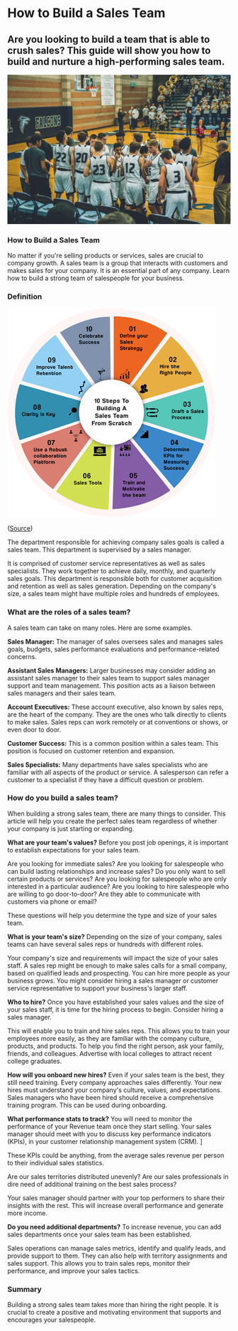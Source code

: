 # How to Build a Sales Team

## Are you looking to build a team that is able to crush sales? This guide will show you how to build and nurture a high-performing sales team.

![O4zhy0zLAQc](./img/O4zhy0zLAQc.jpeg)

### How to Build a Sales Team

No matter if you're selling products or services, sales are crucial to company growth. A sales team is a group that interacts with customers and makes sales for your company. It is an essential part of any company. Learn how to build a strong team of salespeople for your business.

### Definition

![sales team](./img/sales_team.webp)

([Source](https://blogs.salesken.ai/10-key-steps-for-building-a-sales-team-successfully-from-scratch))

The department responsible for achieving company sales goals is called a sales team. This department is supervised by a sales manager.

It is comprised of customer service representatives as well as sales specialists. They work together to achieve daily, monthly, and quarterly sales goals. This department is responsible both for customer acquisition and retention as well as sales generation. Depending on the company's size, a sales team might have multiple roles and hundreds of employees.

### What are the roles of a sales team?

A sales team can take on many roles. Here are some examples.

**Sales Manager:** The manager of sales oversees sales and manages sales goals, budgets, sales performance evaluations and performance-related concerns.

**Assistant Sales Managers:** Larger businesses may consider adding an assistant sales manager to their sales team to support sales manager support and team management. This position acts as a liaison between sales managers and their sales team.

**Account Executives:** These account executive, also known by sales reps, are the heart of the company. They are the ones who talk directly to clients to make sales. Sales reps can work remotely or at conventions or shows, or even door to door.

**Customer Success:** This is a common position within a sales team. This position is focused on customer retention and expansion. 

**Sales Specialists:** Many departments have sales specialists who are familiar with all aspects of the product or service. A salesperson can refer a customer to a specialist if they have a difficult question or problem.

### How do you build a sales team?

When building a strong sales team, there are many things to consider. This article will help you create the perfect sales team regardless of whether your company is just starting or expanding.

**What are your team's values?** Before you post job openings, it is important to establish expectations for your sales team.

Are you looking for immediate sales?
Are you looking for salespeople who can build lasting relationships and increase sales?
Do you only want to sell certain products or services?
Are you looking for salespeople who are only interested in a particular audience?
Are you looking to hire salespeople who are willing to go door-to-door?
Are they able to communicate with customers via phone or email?

These questions will help you determine the type and size of your sales team.

**What is your team's size?** Depending on the size of your company, sales teams can have several sales reps or hundreds with different roles.

Your company's size and requirements will impact the size of your sales staff. A sales rep might be enough to make sales calls for a small company, based on qualified leads and prospecting. You can hire more people as your business grows. You might consider hiring a sales manager or customer service representative to support your business's larger staff.

**Who to hire?** Once you have established your sales values and the size of your sales staff, it is time for the hiring process to begin. Consider hiring a sales manager.

This will enable you to train and hire sales reps. This allows you to train your employees more easily, as they are familiar with the company culture, products, and products. To help you find the right person, ask your family, friends, and colleagues. Advertise with local colleges to attract recent college graduates.

**How will you onboard new hires?** Even if your sales team is the best, they still need training. Every company approaches sales differently. Your new hires must understand your company's culture, values, and expectations. Sales managers who have been hired should receive a comprehensive training program. This can be used during onboarding.

**What performance stats to track?** You will need to monitor the performance of your Revenue team once they start selling. Your sales manager should meet with you to discuss key performance indicators (KPIs), in your customer relationship management system (CRM). ]

These KPIs could be anything, from the average sales revenue per person to their individual sales statistics. 

Are our sales territories distributed unevenly?
Are our sales professionals in dire need of additional training on the best sales process?

Your sales manager should partner with your top performers to share their insights with the rest. This will increase overall performance and generate more income.

**Do you need additional departments?** To increase revenue, you can add sales departments once your sales team has been established.

Sales operations can manage sales metrics, identify and qualify leads, and provide support to them. They can also help with territory assignments and sales support. This allows you to train sales reps, monitor their performance, and improve your sales tactics.

### Summary

Building a strong sales team takes more than hiring the right people. It is crucial to create a positive and motivating environment that supports and encourages your salespeople.